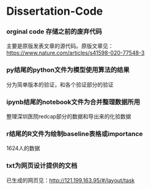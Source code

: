 # Dissertation-Code
### orginal code 存储之前的废弃代码
主要是原版发表文章的源代码。原版文章见：https://www.nature.com/articles/s41598-020-77548-3
### py结尾的python文件为模型使用算法的结果
分为简单版本的验证，和各个验证部分的验证
### ipynb结尾的notebook文件为合并整理数据所用
整理深圳医院redcap部分的数据和导出来的化验数据
### r结尾的R文件为绘制baseline表格或importance
1624人的数据
### txt为网页设计提供的文档
已生成的网页见：http://121.199.163.95/#/layout/task
